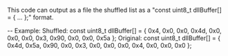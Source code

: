 This code can output as a file the shuffled list as a "const uint8_t dllBuffer[] = { ... };" format.

-- Example:
Shuffled: const uint8_t dllBuffer[] = { 0x4, 0x0, 0x0, 0x4d, 0x0, 0x0, 0x0, 0x3, 0x90, 0x0, 0x0, 0x5a };
Original: const uint8_t dllBuffer[] = { 0x4d, 0x5a, 0x90, 0x0, 0x3, 0x0, 0x0, 0x0, 0x4, 0x0, 0x0, 0x0 };
